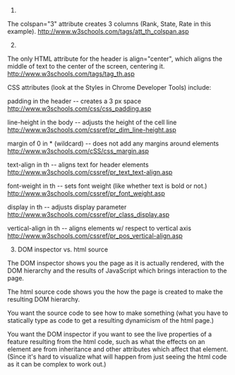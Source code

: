 1.
The colspan="3" attribute creates 3 columns (Rank, State, Rate in this example).
http://www.w3schools.com/tags/att_th_colspan.asp


2.
The only HTML attribute for the header is align="center", which aligns the middle of text to the center of the screen, centering it.
http://www.w3schools.com/tags/tag_th.asp

CSS attributes (look at the Styles in Chrome Developer Tools) include:

padding in the header -- creates a 3 px space
http://www.w3schools.com/css/css_padding.asp

line-height in the body -- adjusts the height of the cell line http://www.w3schools.com/cssref/pr_dim_line-height.asp

margin of 0 in * (wildcard) -- does not add any margins around elements
http://www.w3schools.com/cSS/css_margin.asp

text-align in th -- aligns text for header elements
http://www.w3schools.com/cssref/pr_text_text-align.asp

font-weight in th -- sets font weight (like whether text is bold or not.)
http://www.w3schools.com/cssref/pr_font_weight.asp

display in th -- adjusts display parameter
http://www.w3schools.com/cssref/pr_class_display.asp

vertical-align in th -- aligns elements w/ respect to vertical axis
http://www.w3schools.com/cssref/pr_pos_vertical-align.asp


3. DOM inspector vs. html source

The DOM inspector shows you the page as it is actually rendered, with the DOM hierarchy and the results of JavaScript which brings interaction to the page.

The html source code shows you the how the page is created to make the resulting DOM hierarchy.

You want the source code to see how to make something (what you have to statically type as code to get a resulting dynamicism of the html page.)

You want the DOM inspector if you want to see the live properties of a feature resulting from the html code, such as what the effects on an element are from inheritance and other attributes which affect that element. (Since it's hard to visualize what will happen from just seeing the html code as it can be complex to work out.)
